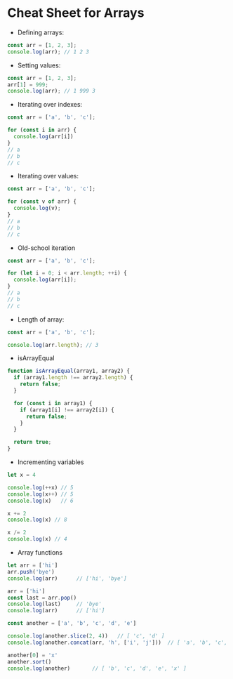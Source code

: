 # Cheat Sheet for Arrays

- Defining arrays:

```js
const arr = [1, 2, 3];
console.log(arr); // 1 2 3
```

- Setting values:

```js
const arr = [1, 2, 3];
arr[1] = 999;
console.log(arr); // 1 999 3
```

- Iterating over indexes:

```js
const arr = ['a', 'b', 'c'];

for (const i in arr) {
  console.log(arr[i])
}
// a
// b
// c
```

- Iterating over values:

```js
const arr = ['a', 'b', 'c'];

for (const v of arr) {
  console.log(v);
}
// a
// b
// c
```

- Old-school iteration

```js
const arr = ['a', 'b', 'c'];

for (let i = 0; i < arr.length; ++i) {
  console.log(arr[i]);
}
// a
// b
// c
```

- Length of array:

```js
const arr = ['a', 'b', 'c'];

console.log(arr.length); // 3
```

- isArrayEqual

```js
function isArrayEqual(array1, array2) {
  if (array1.length !== array2.length) {
    return false;
  }

  for (const i in array1) {
    if (array1[i] !== array2[i]) {
      return false;
    }
  }

  return true;
}
```

- Incrementing variables

```js
let x = 4

console.log(++x) // 5
console.log(x++) // 5
console.log(x)   // 6

x += 2
console.log(x) // 8

x /= 2
console.log(x) // 4
```

- Array functions
```js
let arr = ['hi']
arr.push('bye')
console.log(arr)      // ['hi', 'bye']

arr = ['hi']
const last = arr.pop()
console.log(last)     // 'bye'
console.log(arr)      // ['hi']

const another = ['a', 'b', 'c', 'd', 'e']

console.log(another.slice(2, 4))   // [ 'c', 'd' ]
console.log(another.concat(arr, 'h', ['i', 'j']))  // [ 'a', 'b', 'c', 'd', 'e', 'hi', 'h', 'i', 'j' ]

another[0] = 'x'
another.sort()
console.log(another)       // [ 'b', 'c', 'd', 'e', 'x' ]
```
